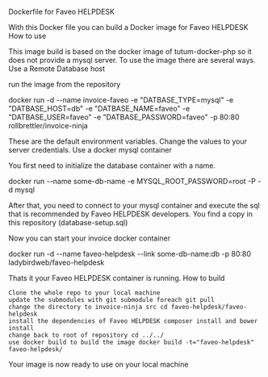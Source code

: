 Dockerfile for Faveo HELPDESK

With this Docker file you can build a Docker image for Faveo HELPDESK
How to use

This image build is based on the docker image of tutum-docker-php so it does not provide a mysql server. To use the image there are several ways.
Use a Remote Database host

run the image from the repository

docker run -d --name invoice-faveo -e "DATBASE_TYPE=mysql" -e "DATBASE_HOST=db" -e "DATBASE_NAME=faveo" -e "DATBASE_USER=faveo" -e "DATBASE_PASSWORD=faveo" -p 80:80 rollbrettler/invoice-ninja

These are the default environment variables. Change the values to your server credentials.
Use a docker mysql container

You first need to initialize the database container with a name.

docker run --name some-db-name -e MYSQL_ROOT_PASSWORD=root -P -d mysql

After that, you need to connect to your mysql container and execute the sql that is recommended by Faveo HELPDESK developers. You find a copy in this repository (database-setup.sql)

Now you can start your invoice docker container

docker run -d --name faveo-helpdesk --link some-db-name:db -p 80:80 ladybirdweb/faveo-helpdesk

Thats it your Faveo HELPDESK container is running.
How to build

    Clone the whole repo to your local machine
    update the submodules with git submodule foreach git pull
    change the directory to invoice-ninja src cd faveo-helpdesk/faveo-helpdesk
    install the dependencies of Faveo HELPDESK composer install and bower install
    change back to root of repository cd ../../
    use docker build to build the image docker build -t="faveo-helpdesk" faveo-helpdesk/

Your image is now ready to use on your local machine
